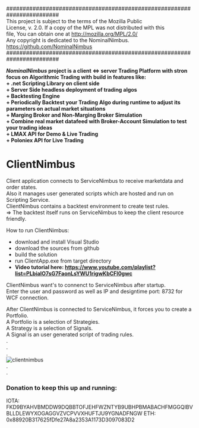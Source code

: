   
########################################################################  
 This project is subject to the terms of the Mozilla Public  
 License, v. 2.0. If a copy of the MPL was not distributed with this  
 file, You can obtain one at http://mozilla.org/MPL/2.0/  
 Any copyright is dedicated to the NominalNimbus.  
 https://github.com/NominalNimbus  
########################################################################
  
**_NominalNimbus_ project is a client <=> server Trading Platform with stron focus on Algorithmic Trading with build in features like:**  
**+ .net Scripting Library on client side**  
**+ Server Side headless deployment of trading algos**  
**+ Backtesting Engine**  
**+ Periodically Backtest your Trading Algo during runtime to adjust its parameters on actual market situations**  
**+ Marging Broker and Non-Marging Broker Simulation**  
**+ Combine real market datafeed with Broker-Account Simulation to test your trading ideas**  
**+ LMAX API for Demo & Live Trading**  
**+ Poloniex API for Live Trading**   
  
  
# ClientNimbus
  
Client application connects to ServiceNimbus to receive marketdata and order states.  
Also it manages user generated scripts which are hosted and run on Scripting Service.  
ClientNimbus contains a backtest environment to create test rules.   
=> The backtest itself runs on ServiceNimbus to keep the client resource friendly.  
  
How to run ClientNimbus:  
+ download and install Visual Studio  
+ download the sources from github  
+ build the solution  
+ run ClientApp.exe from target directory  
+ **Video tutorial here:   https://www.youtube.com/playlist?list=PLbiaIO7sG7FaonLsYWU1rigwKbCFl0gwc**  

ClientNimbus want's to connenct to ServiceNimbus after startup.  
Enter the user and password as well as IP and designtime port: 8732 for WCF connection.  

After ClientNimbus is connected to ServiceNimbus, it forces you to create a Portfolio.  
A Portfolio is a selection of Strategies.  
A Strategy is a selection of Signals.  
A Signal is an user generated script of trading rules.  
.  
.  
.  
![clientnimbus](https://user-images.githubusercontent.com/44921994/53283183-bffe6400-3742-11e9-92d0-d4f186f4829e.png)  
.  
.  
### Donation to keep this up and running:
IOTA: FKD9BYAHVBMDDW9DQBBTOFJEHFWZNTYB9UBHPBMABACHFMGGQIBVBLLDLEWYXOGAGGVZVCPVVXHUFTJU9YGNADFNGW
ETH:  0x88920B317625fDfe27A8a2353A1173D3097083D2
